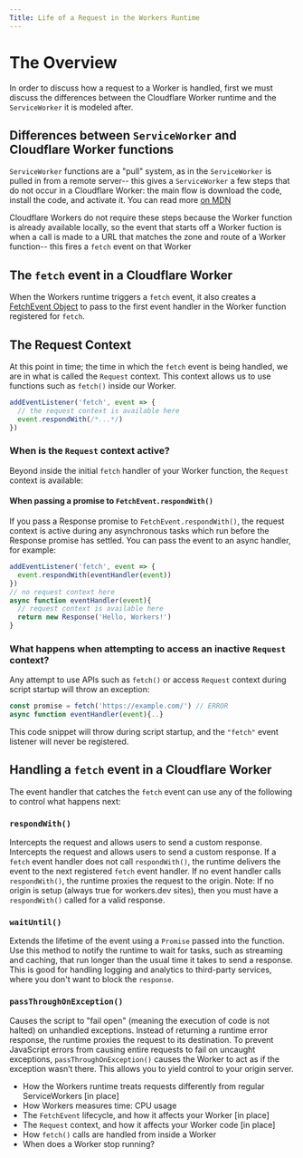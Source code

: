 ```yaml
---
Title: Life of a Request in the Workers Runtime
---
```


# The Overview

In order to discuss how a request to a Worker is handled, first we must discuss the differences between the Cloudflare Worker runtime and the `ServiceWorker` it is modeled after. 

## Differences between `ServiceWorker` and Cloudflare Worker functions

`ServiceWorker` functions are a "pull" system, as in the `ServiceWorker` is pulled in from a remote server-- this gives a `ServiceWorker` a few steps that do not occur in a Cloudflare Worker: the main flow is download the code, install the code, and activate it. You can read more [on MDN](https://developer.mozilla.org/en-US/docs/Web/API/Service_Worker_API)

Cloudflare Workers do not require these steps because the Worker function is already available locally, so the event that starts off a Worker fuction is when a call is made to a URL that matches the zone and route of a Worker function-- this fires a `fetch` event on that Worker

## The `fetch` event in a Cloudflare Worker

When the Workers runtime triggers a `fetch` event, it also creates a [FetchEvent Object](/reference/runtime/apis/fetch-event) to pass to the first event handler in the Worker function registered for `fetch`.

## The Request Context

At this point in time; the time in which the `fetch` event is being handled, we are in what is called the `Request` context. This context allows us to use functions such as `fetch()` inside our Worker.

```javascript
addEventListener('fetch', event => {
  // the request context is available here
  event.respondWith(/*...*/)
})
```

### When is the `Request` context active?

Beyond inside the initial `fetch` handler of your Worker function, the `Request` context is available:

#### When passing a promise to `FetchEvent.respondWith()`

If you pass a Response promise to `FetchEvent.respondWith()`, the request context is active during any asynchronous tasks which run before the Response promise has settled. You can pass the event to an async handler, for example:

```javascript
addEventListener('fetch', event => {
  event.respondWith(eventHandler(event))
})
// no request context here
async function eventHandler(event){
  // request context is available here
  return new Response('Hello, Workers!')
}
```

### What happens when attempting to access an inactive `Request` context?

Any attempt to use APIs such as `fetch()` or access `Request` context during script startup will throw an exception:

```javascript
const promise = fetch('https://example.com/') // ERROR
async function eventHandler(event){..}
```

This code snippet will throw during script startup, and the `"fetch"` event
listener will never be registered.

## Handling a `fetch` event in a Cloudflare Worker

The event handler that catches the `fetch` event can use any of the following to control what happens next:

### `respondWith()`

Intercepts the request and allows users to send a custom response. 	Intercepts the request and allows users to send a custom response. 
If a `fetch` event handler does not call `respondWith()`, the runtime delivers the event to the next registered `fetch` event handler. If no event handler calls `respondWith()`, the runtime proxies the request to the origin. Note: If no origin is setup (always true for workers.dev sites), then you must have a `respondWith()` called for a valid response.

### `waitUntil()`

Extends the lifetime of the event using a `Promise` passed into the function. Use this method to notify the runtime to wait for tasks, such as streaming and caching, that run longer than the usual time it takes to send a response. This is good for handling logging and analytics to third-party services, where you don't want to block the `response`. 

### `passThroughOnException()`	

Causes the script to "fail open" (meaning the execution of code is not halted) on unhandled exceptions. Instead of returning a runtime error response, the runtime proxies the request to its destination. To prevent JavaScript errors from causing entire requests to fail on uncaught exceptions, `passThroughOnException()` causes the Worker to act as if the exception wasn’t there. This allows you to yield control to your origin server.



* How the Workers runtime treats requests differently from regular ServiceWorkers [in place]
* How Workers measures time: CPU usage
* The `FetchEvent` lifecycle, and how it affects your Worker [in place]
* The `Request` context, and how it affects your Worker code [in place]
* How `fetch()` calls are handled from inside a Worker
* When does a Worker stop running?